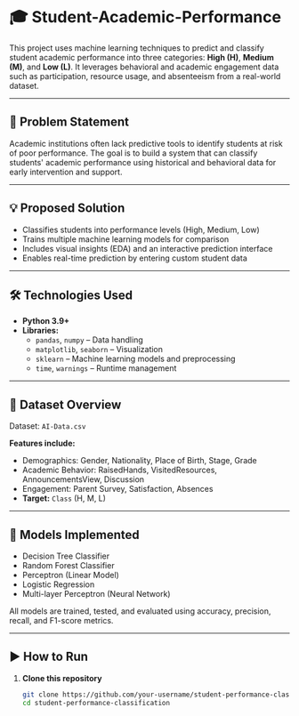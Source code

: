 # 🎓 Student-Academic-Performance

This project uses machine learning techniques to predict and classify student academic performance into three categories: **High (H)**, **Medium (M)**, and **Low (L)**. It leverages behavioral and academic engagement data such as participation, resource usage, and absenteeism from a real-world dataset.

---


## 🧩 Problem Statement

Academic institutions often lack predictive tools to identify students at risk of poor performance. The goal is to build a system that can classify students' academic performance using historical and behavioral data for early intervention and support.

---

## 💡 Proposed Solution

- Classifies students into performance levels (High, Medium, Low)
- Trains multiple machine learning models for comparison
- Includes visual insights (EDA) and an interactive prediction interface
- Enables real-time prediction by entering custom student data

---

## 🛠️ Technologies Used

- **Python 3.9+**
- **Libraries:**
  - `pandas`, `numpy` – Data handling
  - `matplotlib`, `seaborn` – Visualization
  - `sklearn` – Machine learning models and preprocessing
  - `time`, `warnings` – Runtime management

---

## 📂 Dataset Overview

Dataset: `AI-Data.csv`

**Features include:**
- Demographics: Gender, Nationality, Place of Birth, Stage, Grade
- Academic Behavior: RaisedHands, VisitedResources, AnnouncementsView, Discussion
- Engagement: Parent Survey, Satisfaction, Absences
- **Target:** `Class` (H, M, L)

---

## 🤖 Models Implemented

- Decision Tree Classifier
- Random Forest Classifier
- Perceptron (Linear Model)
- Logistic Regression
- Multi-layer Perceptron (Neural Network)

All models are trained, tested, and evaluated using accuracy, precision, recall, and F1-score metrics.

---

## ▶️ How to Run

1. **Clone this repository**  
   ```bash
   git clone https://github.com/your-username/student-performance-classification.git
   cd student-performance-classification
